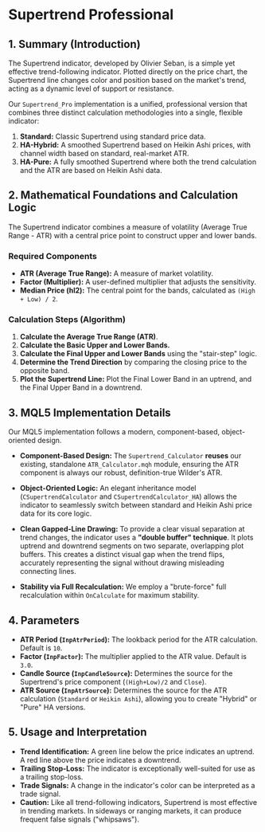 # Supertrend Professional

## 1. Summary (Introduction)

The Supertrend indicator, developed by Olivier Seban, is a simple yet effective trend-following indicator. Plotted directly on the price chart, the Supertrend line changes color and position based on the market's trend, acting as a dynamic level of support or resistance.

Our `Supertrend_Pro` implementation is a unified, professional version that combines three distinct calculation methodologies into a single, flexible indicator:

1. **Standard:** Classic Supertrend using standard price data.
2. **HA-Hybrid:** A smoothed Supertrend based on Heikin Ashi prices, with channel width based on standard, real-market ATR.
3. **HA-Pure:** A fully smoothed Supertrend where both the trend calculation and the ATR are based on Heikin Ashi data.

## 2. Mathematical Foundations and Calculation Logic

The Supertrend indicator combines a measure of volatility (Average True Range - ATR) with a central price point to construct upper and lower bands.

### Required Components

* **ATR (Average True Range):** A measure of market volatility.
* **Factor (Multiplier):** A user-defined multiplier that adjusts the sensitivity.
* **Median Price (hl2):** The central point for the bands, calculated as `(High + Low) / 2`.

### Calculation Steps (Algorithm)

1. **Calculate the Average True Range (ATR)**.
2. **Calculate the Basic Upper and Lower Bands.**
3. **Calculate the Final Upper and Lower Bands** using the "stair-step" logic.
4. **Determine the Trend Direction** by comparing the closing price to the opposite band.
5. **Plot the Supertrend Line:** Plot the Final Lower Band in an uptrend, and the Final Upper Band in a downtrend.

## 3. MQL5 Implementation Details

Our MQL5 implementation follows a modern, component-based, object-oriented design.

* **Component-Based Design:** The `Supertrend_Calculator` **reuses** our existing, standalone `ATR_Calculator.mqh` module, ensuring the ATR component is always our robust, definition-true Wilder's ATR.

* **Object-Oriented Logic:** An elegant inheritance model (`CSupertrendCalculator` and `CSupertrendCalculator_HA`) allows the indicator to seamlessly switch between standard and Heikin Ashi price data for its core logic.

* **Clean Gapped-Line Drawing:** To provide a clear visual separation at trend changes, the indicator uses a **"double buffer" technique**. It plots uptrend and downtrend segments on two separate, overlapping plot buffers. This creates a distinct visual gap when the trend flips, accurately representing the signal without drawing misleading connecting lines.

* **Stability via Full Recalculation:** We employ a "brute-force" full recalculation within `OnCalculate` for maximum stability.

## 4. Parameters

* **ATR Period (`InpAtrPeriod`):** The lookback period for the ATR calculation. Default is `10`.
* **Factor (`InpFactor`):** The multiplier applied to the ATR value. Default is `3.0`.
* **Candle Source (`InpCandleSource`):** Determines the source for the Supertrend's price component (`(High+Low)/2` and `Close`).
* **ATR Source (`InpAtrSource`):** Determines the source for the ATR calculation (`Standard` or `Heikin Ashi`), allowing you to create "Hybrid" or "Pure" HA versions.

## 5. Usage and Interpretation

* **Trend Identification:** A green line below the price indicates an uptrend. A red line above the price indicates a downtrend.
* **Trailing Stop-Loss:** The indicator is exceptionally well-suited for use as a trailing stop-loss.
* **Trade Signals:** A change in the indicator's color can be interpreted as a trade signal.
* **Caution:** Like all trend-following indicators, Supertrend is most effective in trending markets. In sideways or ranging markets, it can produce frequent false signals ("whipsaws").

